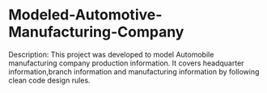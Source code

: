 # Modeled-Automotive-Manufacturing-Company
  
  Description:
  This project was developed to model Automobile manufacturing company production information.
  It covers headquarter information,branch information and manufacturing information 
  by following clean code design rules.

